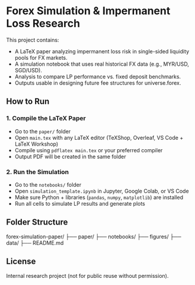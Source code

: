 # Forex Simulation & Impermanent Loss Research

This project contains:
- A LaTeX paper analyzing impermanent loss risk in single-sided liquidity pools for FX markets.
- A simulation notebook that uses real historical FX data (e.g., MYR/USD, SGD/USD).
- Analysis to compare LP performance vs. fixed deposit benchmarks.
- Outputs usable in designing future fee structures for universe.forex.

## How to Run

### 1. Compile the LaTeX Paper
- Go to the `paper/` folder
- Open `main.tex` with any LaTeX editor (TeXShop, Overleaf, VS Code + LaTeX Workshop)
- Compile using `pdflatex main.tex` or your preferred compiler
- Output PDF will be created in the same folder

### 2. Run the Simulation
- Go to the `notebooks/` folder
- Open `simulation_template.ipynb` in Jupyter, Google Colab, or VS Code
- Make sure Python + libraries (`pandas`, `numpy`, `matplotlib`) are installed
- Run all cells to simulate LP results and generate plots

## Folder Structure

forex-simulation-paper/
├── paper/
├── notebooks/
├── figures/
├── data/
├── README.md


## License
Internal research project (not for public reuse without permission).
